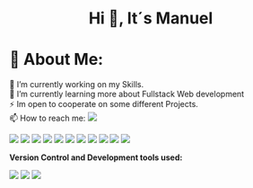 <h1 align="center">Hi 👋, It´s Manuel</h1>

# 💫 About Me:

🔭 I’m currently working on my Skills.<br>🌱 I’m currently learning more about Fullstack Web development<br>⚡ Im open to cooperate on some different Projects.<br>📫 How to reach me:
<a href="https://www.linkedin.com/in/manuel-g-49b357234/"> <img src="https://img.shields.io/badge/Linkedin-0A66C2?logo=Linkedin&logoColor=white" /> </a>

<p>
    <img src="https://img.shields.io/badge/HTML-E34F26?logo=HTML5&logoColor=white" />
    <img src="https://img.shields.io/badge/CSS-1572B6?logo=CSS3&logoColor=white" />
    <img src="https://img.shields.io/badge/Javascript-F7DF1E?logo=Javascript&logoColor=white" />
    <img src="https://img.shields.io/badge/Vue.js-4FC08F?logo=Vue.js&logoColor=white" />
    <img src="https://img.shields.io/badge/PHP-777BB4?logo=PHP&logoColor=white" />
    <img src="https://img.shields.io/badge/Laravel-FF2D20?logo=Laravel&logoColor=white" />
    <img src="https://img.shields.io/badge/Node.js-339933?logo=Node.js&logoColor=white" />
    <img src="https://img.shields.io/badge/MySQL-4479A1?logo=MySQL&logoColor=white" />
    <img src="https://img.shields.io/badge/NPM-CB3837?logo=NPM&logoColor=white" />
    <img src="https://img.shields.io/badge/Sass-CC6699?logo=Sass&logoColor=white" />
    <img src="https://img.shields.io/badge/Bootstrap-7952B3?logo=Bootstrap&logoColor=white" />
</p>

**Version Control and Development tools used:**

<img src="https://img.shields.io/badge/Git-F05032?logo=GIT&logoColor=white" />
<img src="https://img.shields.io/badge/Github-181717?logo=Github&logoColor=white" />
<img src="https://img.shields.io/badge/Visual Studio Code-007ACC?logo=Visual Studio Code&logoColor=white" />
